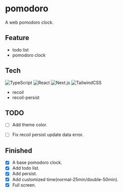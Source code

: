 # pomodoro

A web pomodoro clock.

## Feature

- todo list
- pomodoro clock

## Tech

![TypeScript](https://img.shields.io/badge/-TypeScript-3178C6?logo=TypeScript&logoColor=white&style=flat)
![React](https://img.shields.io/badge/-React-61DAFB?logo=React&logoColor=white&style=flat)
![Next.js](https://img.shields.io/badge/-Next.js-000000?logo=Next.js&logoColor=white&style=flat)
![TailwindCSS](https://img.shields.io/badge/-TailwindCSS-06B6D4?logo=TailwindCSS&logoColor=white&style=flat)

- recoil
- recoil-persist

## TODO

- [ ] Add theme color.
- [ ] Fix recoil persist update data error.


## Finished

- [x] A base pomodoro clock.
- [x] Add todo list.
- [x] Add persist.
- [x] Add customized time(normal-25min/double-50min).
- [x] Full screen.
